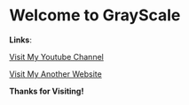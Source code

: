 # Welcome to GrayScale

**Links**:

[Visit My Youtube Channel](https://youtube.com/c/AetherLapse)

[Visit My Another Website](https://aetherlapse.ga)

**Thanks for Visiting!**
